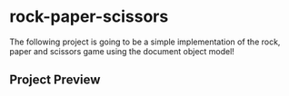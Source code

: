 # rock-paper-scissors
The following project is going to be a simple implementation of the rock, paper and scissors game using the document object model! 

## Project Preview 


